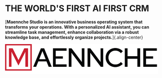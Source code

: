 # THE WORLD'S FIRST AI FIRST CRM

[**Maennche Studio is an innovative business operating system that transforms your operations. With a personalized AI assistant, you can streamline task management, enhance collaboration via a robust knowledge base, and effortlessly organize projects.**]{.align-center}

![maennche-full-color\_1000.png](/maennche-full-color_1000.png)
